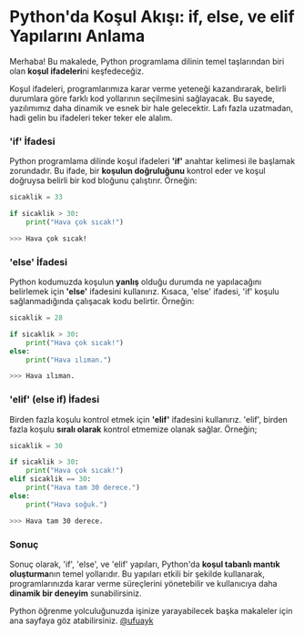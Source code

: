 # Python'da Koşul Akışı: if, else, ve elif Yapılarını Anlama

Merhaba! Bu makalede, Python programlama dilinin temel taşlarından biri olan **koşul ifadeleri**ni keşfedeceğiz.

Koşul ifadeleri, programlarımıza karar verme yeteneği kazandırarak, belirli durumlara göre farklı kod yollarının seçilmesini sağlayacak. Bu sayede, yazılımımız daha dinamik ve esnek bir hale gelecektir. Lafı fazla uzatmadan, hadi gelin bu ifadeleri teker teker ele alalım.

### 'if' İfadesi

Python programlama dilinde koşul ifadeleri **'if'** anahtar kelimesi ile başlamak zorundadır. Bu ifade, bir **koşulun doğruluğunu** kontrol eder ve koşul doğruysa belirli bir kod bloğunu çalıştırır. Örneğin:

```python
sicaklik = 33

if sicaklik > 30:
    print("Hava çok sıcak!")
```

```bash
>>> Hava çok sıcak!
```

### 'else' İfadesi

Python kodumuzda koşulun **yanlış** olduğu durumda ne yapılacağını belirlemek için **'else'** ifadesini kullanırız. Kısaca, 'else' ifadesi, 'if' koşulu sağlanmadığında çalışacak kodu belirtir. Örneğin:

```python
sicaklik = 28

if sicaklik > 30:
    print("Hava çok sıcak!")
else:
    print("Hava ılıman.")
```

```bash
>>> Hava ılıman.
```

### 'elif' (else if) İfadesi

Birden fazla koşulu kontrol etmek için **'elif'** ifadesini kullanırız. 'elif', birden fazla koşulu **sıralı olarak** kontrol etmemize olanak sağlar. Örneğin;

```python
sicaklik = 30

if sicaklik > 30:
    print("Hava çok sıcak!")
elif sicaklik == 30:
    print("Hava tam 30 derece.")
else:
    print("Hava soğuk.")
```

```bash
>>> Hava tam 30 derece.
```

### Sonuç

Sonuç olarak, 'if', 'else', ve 'elif' yapıları, Python'da **koşul tabanlı mantık oluşturma**nın temel yollarıdır. Bu yapıları etkili bir şekilde kullanarak, programlarınızda karar verme süreçlerini yönetebilir ve kullanıcıya daha **dinamik bir deneyim** sunabilirsiniz.

Python öğrenme yolculuğunuzda işinize yarayabilecek başka makaleler için ana sayfaya göz atabilirsiniz. [@ufuayk](https://github.com/ufuayk)